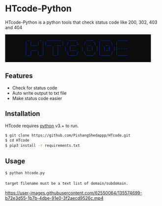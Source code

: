 # HTcode-Python

HTcode-Python is a python tools that check status code like 200, 302, 403 and 404

![HTcode](https://raw.githubusercontent.com/PishangShedappp/HTcode/main/image/banner.png)

## Features

- Check for status code 
- Auto write output to txt file
- Make status code easier

## Installation

HTcode requires [python](https://python.org/) v3.+ to run.

```sh
$ git clone https://github.com/PishangShedappp/HTcode.git
$ cd HTcode
$ pip3 install -r requirements.txt
```

## Usage

```sh
$ python htcode.py

target filename must be a text list of domain/subdomain.
```



https://user-images.githubusercontent.com/62550064/135574699-b72e3d55-1b7b-4dbe-91e0-3f2aecd9526c.mp4



